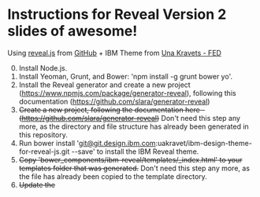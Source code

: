 # Instructions for Reveal Version 2 slides of awesome!
Using [reveal.js](http://lab.hakim.se/reveal-js) from [GitHub](https://github.com/hakimel/reveal.js/) + IBM Theme from [Una Kravets - FED](https://w3-connections.ibm.com/profiles/html/profileView.do?userid=341972c0-8be8-1033-8f47-ac5876bd6d0c)
 
0. Install Node.js. 
1. Install Yeoman, Grunt, and Bower: 'npm install -g grunt bower yo'.
2. Install the Reveal generator and create a new project (https://www.npmjs.com/package/generator-reveal), following this documentation (https://github.com/slara/generator-reveal)
3. ~~Create a new project, following the documentation here - (https://github.com/slara/generator-reveal)~~ Don't need this step any more, as the directory and file structure has already been generated in this repository.
4. Run bower install 'git@git.design.ibm.com:uakravet/ibm-design-theme-for-reveal-js.git --save' to install the IBM Reveal theme.
5. ~~Copy 'bower_components/ibm-reveal/templates/_index.html' to your templates folder that was generated.~~ Don't need this step any more, as the file has already been copied to the template directory.
6. ~~Update the <title> in the copied '_index.md' file to the name of your presentation.~~ Don't need this step any more, as the file has already been updated.
7. Follow the Reveal Generator instructions for creating new slides, running locally, and deploying - (https://github.com/slara/generator-reveal).
8. To see changes in your browser as you edit, type the following in the Terminal within your project directory - '$ grunt serve'. Select 'CTRL + C' to exit.
9. To build a distribution directory, type the following in the Terminal within your project directory - '$ grunt dist'.